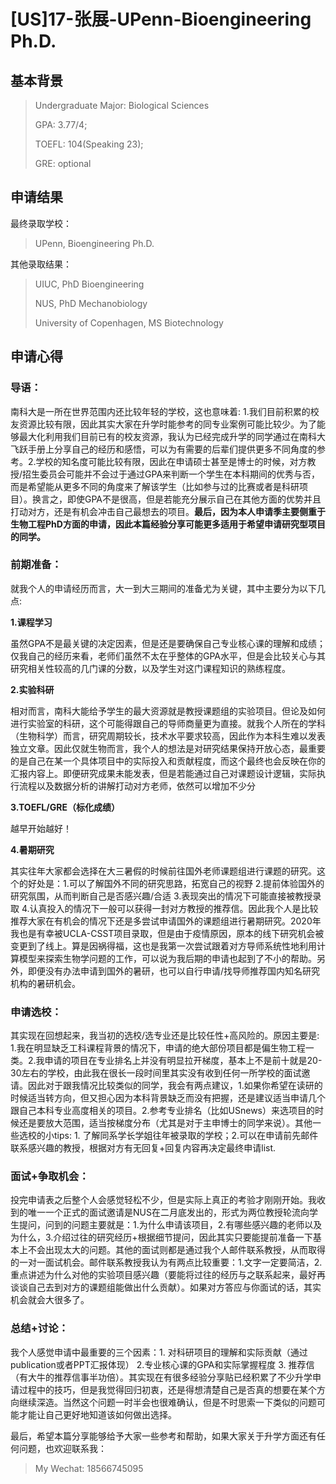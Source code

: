 # \[US\]17-张展-UPenn-Bioengineering Ph.D.

## 基本背景

> Undergraduate Major: Biological Sciences
> 
> GPA: 3.77/4;
>
> TOEFL: 104\(Speaking 23\);
>
> GRE: optional

## 申请结果

最终录取学校：

>UPenn, Bioengineering Ph.D.

其他录取结果：

> UIUC, PhD Bioengineering
> 
> NUS, PhD Mechanobiology
> 
> University of Copenhagen, MS Biotechnology

## 申请心得

### 导语：
南科大是一所在世界范围内还比较年轻的学校，这也意味着: 1.我们目前积累的校友资源比较有限，因此其实大家在升学时能参考的同专业案例可能比较少。为了能够最大化利用我们目前已有的校友资源，我认为已经完成升学的同学通过在南科大飞跃手册上分享自己的经历和感悟，可以为有需要的后辈们提供更多不同角度的参考。2.学校的知名度可能比较有限，因此在申请硕士甚至是博士的时候，对方教授/招生委员会可能并不会过于通过GPA来判断一个学生在本科期间的优秀与否，而是希望能从更多不同的角度来了解该学生（比如参与过的比赛或者是科研项目）。换言之，即使GPA不是很高，但是若能充分展示自己在其他方面的优势并且打动对方，还是有机会冲击自己最想去的项目。**最后，因为本人申请季主要侧重于生物工程PhD方面的申请，因此本篇经验分享可能更多适用于希望申请研究型项目的同学。**

### 前期准备：

就我个人的申请经历而言，大一到大三期间的准备尤为关键，其中主要分为以下几点:

**1.课程学习**

虽然GPA不是最关键的决定因素，但是还是要确保自己专业核心课的理解和成绩；仅我自己的经历来看，老师们虽然不太在乎整体的GPA水平，但是会比较关心与其研究相关性较高的几门课的分数，以及学生对这门课程知识的熟练程度。

**2.实验科研**

相对而言，南科大能给予学生的最大资源就是教授课题组的实验项目。但论及如何进行实验室的科研，这个可能得跟自己的导师商量更为直接。就我个人所在的学科（生物科学）而言，研究周期较长，技术水平要求较高，因此作为本科生难以发表独立文章。因此仅就生物而言，我个人的想法是对研究结果保持开放心态，最重要的是自己在某一个具体项目中的实际投入和贡献程度，而这个最终也会反映在你的汇报内容上。即便研究成果未能发表，但是若能通过自己对课题设计逻辑，实际执行流程以及数据分析的讲解打动对方老师，依然可以增加不少分

**3.TOEFL/GRE（标化成绩）**

越早开始越好！

**4.暑期研究**

其实往年大家都会选择在大三暑假的时候前往国外老师课题组进行课题的研究。这个的好处是：1.可以了解国外不同的研究思路，拓宽自己的视野 2.提前体验国外的研究氛围，从而判断自己是否感兴趣/合适 3.表现突出的情况下可能直接被教授录取 4.认真投入的情况下一般可以获得一封对方教授的推荐信。因此我个人是比较推荐大家在有机会的情况下还是多尝试申请国外的课题组进行暑期研究。2020年我也是有幸被UCLA-CSST项目录取，但是由于疫情原因，原本的线下研究机会被变更到了线上。算是因祸得福，这也是我第一次尝试跟着对方导师系统性地利用计算模型来探索生物学问题的工作，可以说为我后期的申请也起到了不小的帮助。另外，即便没有办法申请到国外的暑研，也可以自行申请/找导师推荐国内知名研究机构的暑研机会。

### 申请选校：

其实现在回想起来，我当初的选校/选专业还是比较任性+高风险的。原因主要是: 1.我在明显缺乏工科课程背景的情况下，申请的绝大部份项目都是偏生物工程一类。2.我申请的项目在专业排名上并没有明显拉开梯度，基本上不是前十就是20-30左右的学校，由此我在很长一段时间里其实没有收到任何一所学校的面试邀请。因此对于跟我情况比较类似的同学，我会有两点建议，1.如果你希望在读研的时候适当转方向，但又担心因为本科背景缺乏而没有把握，还是建议适当申请几个跟自己本科专业高度相关的项目。2.参考专业排名（比如USnews）来选项目的时候还是要放大范围，适当按梯度分布（尤其是对于主申博士的同学来说）。其他一些选校的小tips: 1. 了解同系学长学姐往年被录取的学校；2.可以在申请前先邮件联系感兴趣的教授，根据对方有无回复+回复内容再决定最终申请list.

### 面试+争取机会：

投完申请表之后整个人会感觉轻松不少，但是实际上真正的考验才刚刚开始。我收到的唯一一个正式的面试邀请是NUS在二月底发出的，形式为两位教授轮流向学生提问，问到的问题主要就是：1.为什么申请该项目，2.有哪些感兴趣的老师以及为什么，3.介绍过往的研究经历+根据细节提问，因此其实只要能提前准备一下基本上不会出现太大的问题。其他的面试则都是通过我个人邮件联系教授，从而取得的一对一面试机会。邮件联系教授我认为有两点比较重要：1.文字一定要简洁，2.重点讲述为什么对他的实验项目感兴趣（要能将过往的经历与之联系起来，最好再谈谈自己去到对方的课题组能做出什么贡献）。如果对方答应与你面试的话，其实机会就会大很多了。

### 总结+讨论：

我个人感觉申请中最重要的三个因素：1. 对科研项目的理解和实际贡献（通过publication或者PPT汇报体现） 2.专业核心课的GPA和实际掌握程度 3. 推荐信（有大牛的推荐信事半功倍）。其实现在有很多经验分享贴已经积累了不少升学申请过程中的技巧，但是我觉得回归初衷，还是得想清楚自己是否真的想要在某个方向继续深造。当然这个问题一时半会也很难确认，但是不时思索一下类似的问题可能才能让自己更好地知道该如何做出选择。

最后，希望本篇分享能够给予大家一些参考和帮助，如果大家关于升学方面还有任何问题，也欢迎联系我：
> My Wechat: 18566745095



